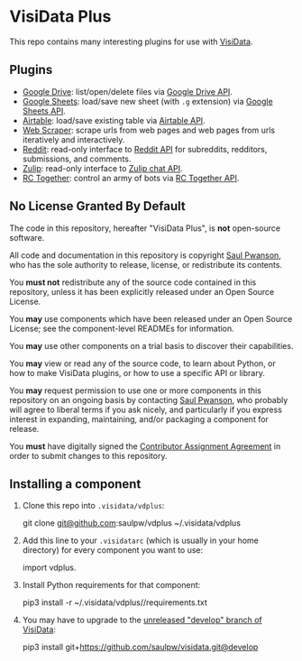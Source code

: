 # VisiData Plus

This repo contains many interesting plugins for use with [VisiData](https://visidata.org).

## Plugins

- [Google Drive](tree/develop/google): list/open/delete files via [Google Drive API](https://developers.google.com/drive/).
- [Google Sheets](tree/develop/google): load/save new sheet (with `.g` extension) via [Google Sheets API](https://developers.google.com/sheets/).
- [Airtable](tree/develop/airtable): load/save existing table via [Airtable API](https://airtable.com/api).
- [Web Scraper](tree/develop/scraper): scrape urls from web pages and web pages from urls iteratively and interactively.
- [Reddit](tree/develop/reddit): read-only interface to [Reddit API](https://www.reddit.com/dev/api) for subreddits, redditors, submissions, and comments.
- [Zulip](tree/develop/zulip): read-only interface to [Zulip chat API](https://github.com/zulip/zulip).
- [RC Together](tree/develop/rctogether): control an army of bots via [RC Together API](https://docs.rctogether.com/).

## No License Granted By Default

The code in this repository, hereafter "VisiData Plus", is **not** open-source software.

All code and documentation in this repository is copyright [Saul Pwanson](https://github.com/saulpw), who has the sole authority to release, license, or redistribute its contents.

You **must not** redistribute any of the source code contained in this repository, unless it has been explicitly released under an Open Source License.

You **may** use components which have been released under an Open Source License; see the component-level READMEs for information.

You **may** use other components on a trial basis to discover their capabilities.

You **may** view or read any of the source code, to learn about Python, or how to make VisiData plugins, or how to use a specific API or library.

You **may** request permission to use one or more components in this repository on an ongoing basis by contacting [Saul Pwanson](mailto:vdplus@saul.pw), who probably will agree to liberal terms if you ask nicely, and particularly if you express interest in expanding, maintaining, and/or packaging a component for release.

You **must** have digitally signed the [Contributor Assignment Agreement](https://github.com/saulpw/vdplus/tree/develop/CONTRIBUTING.md) in order to submit changes to this repository.

## Installing a component

1. Clone this repo into `.visidata/vdplus`:

    git clone git@github.com:saulpw/vdplus ~/.visidata/vdplus

2. Add this line to your `.visidatarc` (which is usually in your home directory) for every component you want to use:

    import vdplus.<component>

3. Install Python requirements for that component:

    pip3 install -r ~/.visidata/vdplus/<component>/requirements.txt

4. You may have to upgrade to the [unreleased "develop" branch of VisiData](https://github.com/saulpw/visidata/tree/develop):

    pip3 install git+https://github.com/saulpw/visidata.git@develop
